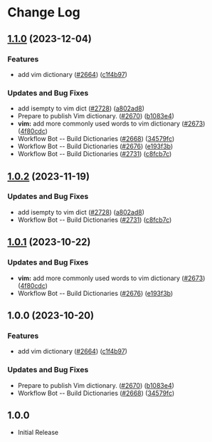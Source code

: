 # Change Log

## [1.1.0](https://github.com/kevintraver/cspell-dicts/compare/@cspell/dict-vim-v1.0.2...@cspell/dict-vim@1.1.0) (2023-12-04)


### Features

* add vim dictionary ([#2664](https://github.com/kevintraver/cspell-dicts/issues/2664)) ([c1f4b97](https://github.com/kevintraver/cspell-dicts/commit/c1f4b97d32aff5fb5b134a56ad0554ecf29ec62c))


### Updates and Bug Fixes

* add isempty to vim dict ([#2728](https://github.com/kevintraver/cspell-dicts/issues/2728)) ([a802ad8](https://github.com/kevintraver/cspell-dicts/commit/a802ad8c42c583abde8aefce0aae3e8bdcb775aa))
* Prepare to publish Vim dictionary. ([#2670](https://github.com/kevintraver/cspell-dicts/issues/2670)) ([b1083e4](https://github.com/kevintraver/cspell-dicts/commit/b1083e486add9eb128ca831dd4e35a4132fe52a8))
* **vim:** add more commonly used words to vim dictionary ([#2673](https://github.com/kevintraver/cspell-dicts/issues/2673)) ([4f80cdc](https://github.com/kevintraver/cspell-dicts/commit/4f80cdc3eb99a76fcec0897e3ebf535a4ed06724))
* Workflow Bot -- Build Dictionaries ([#2668](https://github.com/kevintraver/cspell-dicts/issues/2668)) ([34579fc](https://github.com/kevintraver/cspell-dicts/commit/34579fc37ad3e2db5a17ddb49f243f01c3449370))
* Workflow Bot -- Build Dictionaries ([#2676](https://github.com/kevintraver/cspell-dicts/issues/2676)) ([e193f3b](https://github.com/kevintraver/cspell-dicts/commit/e193f3b4d7f36f799c389ce8d488707d5330204a))
* Workflow Bot -- Build Dictionaries ([#2731](https://github.com/kevintraver/cspell-dicts/issues/2731)) ([c8fcb7c](https://github.com/kevintraver/cspell-dicts/commit/c8fcb7c9b5e3adf1f977634ca81802d69d20749b))

## [1.0.2](https://github.com/streetsidesoftware/cspell-dicts/compare/@cspell/dict-vim@1.0.1...@cspell/dict-vim@1.0.2) (2023-11-19)


### Updates and Bug Fixes

* add isempty to vim dict ([#2728](https://github.com/streetsidesoftware/cspell-dicts/issues/2728)) ([a802ad8](https://github.com/streetsidesoftware/cspell-dicts/commit/a802ad8c42c583abde8aefce0aae3e8bdcb775aa))
* Workflow Bot -- Build Dictionaries ([#2731](https://github.com/streetsidesoftware/cspell-dicts/issues/2731)) ([c8fcb7c](https://github.com/streetsidesoftware/cspell-dicts/commit/c8fcb7c9b5e3adf1f977634ca81802d69d20749b))

## [1.0.1](https://github.com/streetsidesoftware/cspell-dicts/compare/@cspell/dict-vim@1.0.0...@cspell/dict-vim@1.0.1) (2023-10-22)


### Updates and Bug Fixes

* **vim:** add more commonly used words to vim dictionary ([#2673](https://github.com/streetsidesoftware/cspell-dicts/issues/2673)) ([4f80cdc](https://github.com/streetsidesoftware/cspell-dicts/commit/4f80cdc3eb99a76fcec0897e3ebf535a4ed06724))
* Workflow Bot -- Build Dictionaries ([#2676](https://github.com/streetsidesoftware/cspell-dicts/issues/2676)) ([e193f3b](https://github.com/streetsidesoftware/cspell-dicts/commit/e193f3b4d7f36f799c389ce8d488707d5330204a))

## 1.0.0 (2023-10-20)


### Features

* add vim dictionary ([#2664](https://github.com/streetsidesoftware/cspell-dicts/issues/2664)) ([c1f4b97](https://github.com/streetsidesoftware/cspell-dicts/commit/c1f4b97d32aff5fb5b134a56ad0554ecf29ec62c))


### Updates and Bug Fixes

* Prepare to publish Vim dictionary. ([#2670](https://github.com/streetsidesoftware/cspell-dicts/issues/2670)) ([b1083e4](https://github.com/streetsidesoftware/cspell-dicts/commit/b1083e486add9eb128ca831dd4e35a4132fe52a8))
* Workflow Bot -- Build Dictionaries ([#2668](https://github.com/streetsidesoftware/cspell-dicts/issues/2668)) ([34579fc](https://github.com/streetsidesoftware/cspell-dicts/commit/34579fc37ad3e2db5a17ddb49f243f01c3449370))

## 1.0.0

- Initial Release
